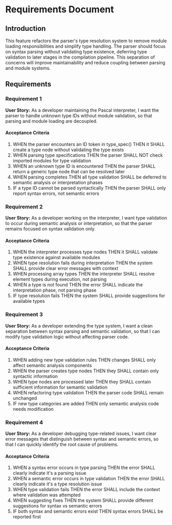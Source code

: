 # Requirements Document

## Introduction

This feature refactors the parser's type resolution system to remove module loading responsibilities and simplify type handling. The parser should focus on syntax parsing without validating type existence, deferring type validation to later stages in the compilation pipeline. This separation of concerns will improve maintainability and reduce coupling between parsing and module systems.

## Requirements

### Requirement 1

**User Story:** As a developer maintaining the Pascal interpreter, I want the parser to handle unknown type IDs without module validation, so that parsing and module loading are decoupled.

#### Acceptance Criteria

1. WHEN the parser encounters an ID token in type_spec() THEN it SHALL create a type node without validating the type exists
2. WHEN parsing type specifications THEN the parser SHALL NOT check imported modules for type validation
3. WHEN an unknown type ID is encountered THEN the parser SHALL return a generic type node that can be resolved later
4. WHEN parsing completes THEN all type validation SHALL be deferred to semantic analysis or interpretation phases
5. IF a type ID cannot be parsed syntactically THEN the parser SHALL only report syntax errors, not semantic errors

### Requirement 2

**User Story:** As a developer working on the interpreter, I want type validation to occur during semantic analysis or interpretation, so that the parser remains focused on syntax validation only.

#### Acceptance Criteria

1. WHEN the interpreter processes type nodes THEN it SHALL validate type existence against available modules
2. WHEN type resolution fails during interpretation THEN the system SHALL provide clear error messages with context
3. WHEN processing array types THEN the interpreter SHALL resolve element types during execution, not parsing
4. WHEN a type is not found THEN the error SHALL indicate the interpretation phase, not parsing phase
5. IF type resolution fails THEN the system SHALL provide suggestions for available types

### Requirement 3

**User Story:** As a developer extending the type system, I want a clean separation between syntax parsing and semantic validation, so that I can modify type validation logic without affecting parser code.

#### Acceptance Criteria

1. WHEN adding new type validation rules THEN changes SHALL only affect semantic analysis components
2. WHEN the parser creates type nodes THEN they SHALL contain only syntactic information
3. WHEN type nodes are processed later THEN they SHALL contain sufficient information for semantic validation
4. WHEN refactoring type validation THEN the parser code SHALL remain unchanged
5. IF new type categories are added THEN only semantic analysis code needs modification

### Requirement 4

**User Story:** As a developer debugging type-related issues, I want clear error messages that distinguish between syntax and semantic errors, so that I can quickly identify the root cause of problems.

#### Acceptance Criteria

1. WHEN a syntax error occurs in type parsing THEN the error SHALL clearly indicate it's a parsing issue
2. WHEN a semantic error occurs in type validation THEN the error SHALL clearly indicate it's a type resolution issue
3. WHEN type validation fails THEN the error SHALL include the context where validation was attempted
4. WHEN suggesting fixes THEN the system SHALL provide different suggestions for syntax vs semantic errors
5. IF both syntax and semantic errors exist THEN syntax errors SHALL be reported first